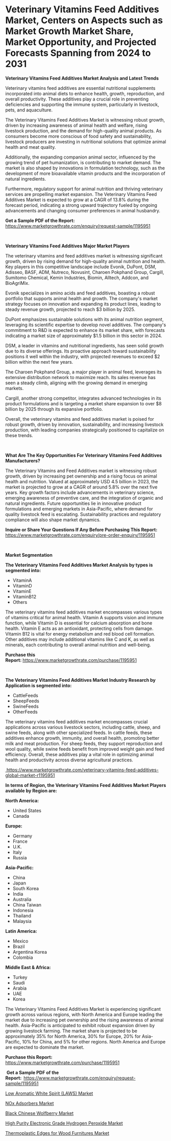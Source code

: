 <p><h1>Veterinary Vitamins Feed Additives Market, Centers on Aspects such as Market Growth Market Share, Market Opportunity, and Projected Forecasts Spanning from 2024 to 2031</h1></p><p><strong>Veterinary Vitamins Feed Additives Market Analysis and Latest Trends</strong></p>
<p><p>Veterinary vitamins feed additives are essential nutritional supplements incorporated into animal diets to enhance health, growth, reproduction, and overall productivity. These additives play a crucial role in preventing deficiencies and supporting the immune system, particularly in livestock, pets, and aquaculture.</p><p>The Veterinary Vitamins Feed Additives Market is witnessing robust growth, driven by increasing awareness of animal health and welfare, rising livestock production, and the demand for high-quality animal products. As consumers become more conscious of food safety and sustainability, livestock producers are investing in nutritional solutions that optimize animal health and meat quality.</p><p>Additionally, the expanding companion animal sector, influenced by the growing trend of pet humanization, is contributing to market demand. The market is also shaped by innovations in formulation technology, such as the development of more bioavailable vitamin products and the incorporation of natural ingredients.</p><p>Furthermore, regulatory support for animal nutrition and thriving veterinary services are propelling market expansion. The Veterinary Vitamins Feed Additives Market is expected to grow at a CAGR of 13.8% during the forecast period, indicating a strong upward trajectory fueled by ongoing advancements and changing consumer preferences in animal husbandry.</p></p>
<p><strong>Get a Sample PDF of the Report:&nbsp;</strong> <a href="https://www.marketgrowthrate.com/enquiry/request-sample/1195951">https://www.marketgrowthrate.com/enquiry/request-sample/1195951</a></p>
<p>&nbsp;</p>
<p><strong>Veterinary Vitamins Feed Additives Major Market Players</strong></p>
<p><p>The veterinary vitamins and feed additives market is witnessing significant growth, driven by rising demand for high-quality animal nutrition and health. Key players in this competitive landscape include Evonik, DuPont, DSM, Adisseo, BASF, ADM, Nutreco, Novusint, Charoen Pokphand Group, Cargill, Sumitomo Chemical, Kemin Industries, Biomin, Alltech, Addcon, and BioAgriMix.</p><p>Evonik specializes in amino acids and feed additives, boasting a robust portfolio that supports animal health and growth. The company's market strategy focuses on innovation and expanding its product lines, leading to steady revenue growth, projected to reach $3 billion by 2025.</p><p>DuPont emphasizes sustainable solutions with its animal nutrition segment, leveraging its scientific expertise to develop novel additives. The company's commitment to R&D is expected to enhance its market share, with forecasts indicating a market size of approximately $1.5 billion in this sector in 2024.</p><p>DSM, a leader in vitamins and nutritional ingredients, has seen solid growth due to its diverse offerings. Its proactive approach toward sustainability positions it well within the industry, with projected revenues to exceed $2 billion within the next few years.</p><p>The Charoen Pokphand Group, a major player in animal feed, leverages its extensive distribution network to maximize reach. Its sales revenue has seen a steady climb, aligning with the growing demand in emerging markets.</p><p>Cargill, another strong competitor, integrates advanced technologies in its product formulations and is targeting a market share expansion to over $8 billion by 2025 through its expansive portfolio.</p><p>Overall, the veterinary vitamins and feed additives market is poised for robust growth, driven by innovation, sustainability, and increasing livestock production, with leading companies strategically positioned to capitalize on these trends.</p></p>
<p>&nbsp;</p>
<p><strong>What Are The Key Opportunities For Veterinary Vitamins Feed Additives Manufacturers?</strong></p>
<p><p>The Veterinary Vitamins and Feed Additives market is witnessing robust growth, driven by increasing pet ownership and a rising focus on animal health and nutrition. Valued at approximately USD 4.5 billion in 2023, the market is projected to grow at a CAGR of around 5.8% over the next five years. Key growth factors include advancements in veterinary science, emerging awareness of preventive care, and the integration of organic and natural ingredients. Future opportunities lie in innovative product formulations and emerging markets in Asia-Pacific, where demand for quality livestock feed is escalating. Sustainability practices and regulatory compliance will also shape market dynamics.</p></p>
<p><strong>Inquire or Share Your Questions If Any Before Purchasing This Report:</strong> <a href="https://www.marketgrowthrate.com/enquiry/pre-order-enquiry/1195951">https://www.marketgrowthrate.com/enquiry/pre-order-enquiry/1195951</a></p>
<p>&nbsp;</p>
<p><strong>Market Segmentation</strong></p>
<p><strong>The Veterinary Vitamins Feed Additives Market Analysis by types is segmented into:</strong></p>
<p><ul><li>VitaminA</li><li>VitaminD</li><li>VitaminE</li><li>VitaminB12</li><li>Others</li></ul></p>
<p><p>The veterinary vitamins feed additives market encompasses various types of vitamins critical for animal health. Vitamin A supports vision and immune function, while Vitamin D is essential for calcium absorption and bone health. Vitamin E acts as an antioxidant, protecting cells from damage. Vitamin B12 is vital for energy metabolism and red blood cell formation. Other additives may include additional vitamins like C and K, as well as minerals, each contributing to overall animal nutrition and well-being.</p></p>
<p><strong>Purchase this Report:&nbsp;</strong><a href="https://www.marketgrowthrate.com/purchase/1195951">https://www.marketgrowthrate.com/purchase/1195951</a></p>
<p>&nbsp;</p>
<p><strong>The Veterinary Vitamins Feed Additives Market Industry Research by Application is segmented into:</strong></p>
<p><ul><li>CattleFeeds</li><li>SheepFeeds</li><li>SwineFeeds</li><li>OtherFeeds</li></ul></p>
<p><p>The veterinary vitamins feed additives market encompasses crucial applications across various livestock sectors, including cattle, sheep, and swine feeds, along with other specialized feeds. In cattle feeds, these additives enhance growth, immunity, and overall health, promoting better milk and meat production. For sheep feeds, they support reproduction and wool quality, while swine feeds benefit from improved weight gain and feed efficiency. Overall, these additives play a vital role in optimizing animal health and productivity across diverse agricultural practices.</p></p>
<p><a href="https://www.marketgrowthrate.com/veterinary-vitamins-feed-additives-global-market-r1195951">&nbsp;https://www.marketgrowthrate.com/veterinary-vitamins-feed-additives-global-market-r1195951</a></p>
<p><strong>In terms of Region, the Veterinary Vitamins Feed Additives Market Players available by Region are:</strong></p>
<p>
    <p> <strong> North America: </strong>
        <ul>
            <li>United States</li>
            <li>Canada</li>
        </ul>
        </p> 
    <p> <strong> Europe: </strong>
        <ul>
            <li>Germany</li>
            <li>France</li>
            <li>U.K.</li>
            <li>Italy</li>
            <li>Russia</li>
        </ul>
        </p> 
    <p> <strong> Asia-Pacific: </strong>
        <ul>
            <li>China</li>
            <li>Japan</li>
            <li>South Korea</li>
            <li>India</li>
            <li>Australia</li>
            <li>China Taiwan</li>
            <li>Indonesia</li>
            <li>Thailand</li>
            <li>Malaysia</li>
        </ul>
        </p> 
    <p> <strong> Latin America: </strong>
        <ul>
            <li>Mexico</li>
            <li>Brazil</li>
            <li>Argentina Korea</li>
            <li>Colombia</li>
        </ul>
        </p> 
    <p> <strong> Middle East & Africa: </strong>
        <ul>
            <li>Turkey</li>
            <li>Saudi</li>
            <li>Arabia</li>
            <li>UAE</li>
            <li>Korea</li>
        </ul>
    </p>
    </p>
<p><p>The Veterinary Vitamins Feed Additives Market is experiencing significant growth across various regions, with North America and Europe leading the market due to increasing pet ownership and the rising awareness of animal health. Asia-Pacific is anticipated to exhibit robust expansion driven by growing livestock farming. The market share is projected to be approximately 35% for North America, 30% for Europe, 20% for Asia-Pacific, 10% for China, and 5% for other regions. North America and Europe are expected to dominate the market.</p></p>
<p><strong>Purchase this Report: </strong><a href="https://www.marketgrowthrate.com/purchase/1195951">https://www.marketgrowthrate.com/purchase/1195951</a></p>
<p>&nbsp;<strong>Get a Sample PDF of the Report:&nbsp;&nbsp;</strong><a href="https://www.marketgrowthrate.com/enquiry/request-sample/1195951">https://www.marketgrowthrate.com/enquiry/request-sample/1195951</a></p>
<p><strong></strong></p>
<p><p><a href="https://issuu.com/reportprime-2/docs/low-aromatic-white-spirit-laws-mark_ceb0c798f3a77c">Low Aromatic White Spirit (LAWS) Market</a></p><p><a href="https://www.linkedin.com/pulse/global-nox-adsorbers-market-landscape-future-trends-strategic-rtpae?trackingId=BoGVA9%2FASoC76osqQZvXBQ%3D%3D">NOx Adsorbers Market</a></p><p><a href="https://www.linkedin.com/pulse/black-chinese-wolfberry-market-industry-landscape-growth-trajectories-cqs5f?trackingId=lfWEv%2F2ET4G%2Fz4fJ251%2BYA%3D%3D">Black Chinese Wolfberry Market</a></p><p><a href="https://github.com/CliffMedina6/Market-Research-Report-List-6/blob/main/high-purity-electronic-grade-hydrogen-peroxide-market.md">High Purity Electronic Grade Hydrogen Peroxide Market</a></p><p><a href="https://medium.com/@tysonkub/global-thermoplastic-edges-for-wood-furnitures-market-focus-on-product-type-e7f02ac9d999">Thermoplastic Edges for Wood Furnitures Market</a></p></p>